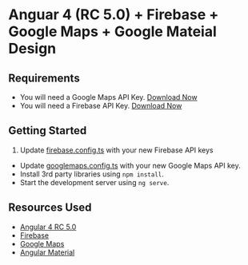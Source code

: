 # Anguar 4 (RC 5.0) + Firebase + Google Maps + Google Mateial Design

## Requirements

- You will need a Google Maps API Key. [Download Now](https://developers.google.com/maps/documentation/javascript/get-api-key?hl=en#key)
- You will need a Firebase API Key. [Download Now](https://firebase.google.com/docs/web/setup)


## Getting Started

1. Update [firebase.config.ts](https://github.com/chrisjmendez/angular-exercises/blob/master/Geo/firebase-googlemaps/src/environments/firebase.config.ts) with your new Firebase API keys
- Update [googlemaps.config.ts](https://github.com/chrisjmendez/angular-exercises/blob/master/Geo/firebase-googlemaps/src/environments/googlemaps.config.ts) with your new Google Maps API key.
- Install 3rd party libraries using ```npm install```.
- Start the development server using ```ng serve```.


## Resources Used

- [Angular 4 RC 5.0](http://angular.io)
- [Firebase](http://firebase.google.com)
- [Google Maps](http://maps.google.com)
- [Angular Material](https://material.angular.io/)

